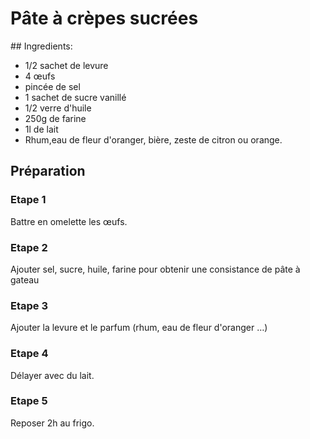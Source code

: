 # Pâte à crèpes sucrées

## Ingredients:

* 1/2 sachet de levure
* 4 œufs
* pincée de sel
* 1 sachet de sucre vanillé
* 1/2 verre d'huile
* 250g de farine
* 1l de lait
* Rhum,eau de fleur d'oranger, bière, zeste de citron ou orange.

## Préparation

### Etape 1

Battre en omelette les œufs.

### Etape 2

Ajouter sel, sucre, huile, farine pour obtenir une consistance de pâte à gateau

### Etape 3

Ajouter la levure et le parfum (rhum, eau de fleur d'oranger …)

### Etape 4

Délayer avec du lait.

### Etape 5

Reposer 2h au frigo.
